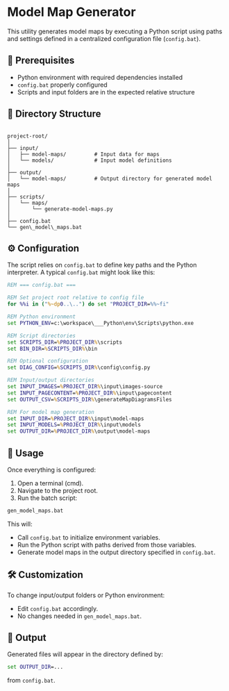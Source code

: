 
# Model Map Generator

This utility generates model maps by executing a Python script using paths and settings defined in a centralized configuration file (`config.bat`).

## 🧾 Prerequisites

- Python environment with required dependencies installed
- `config.bat` properly configured
- Scripts and input folders are in the expected relative structure

## 📁 Directory Structure

```

project-root/
│
├── input/
│   ├── model-maps/         # Input data for maps
│   └── models/             # Input model definitions
│
├── output/
│   └── model-maps/         # Output directory for generated model maps
│
├── scripts/
│   └── maps/
│       └── generate-model-maps.py
│
├── config.bat
└── gen\_model\_maps.bat

````

## ⚙️ Configuration

The script relies on `config.bat` to define key paths and the Python interpreter. A typical `config.bat` might look like this:

```bat
REM === config.bat ===

REM Set project root relative to config file
for %%i in ("%~dp0..\..") do set "PROJECT_DIR=%%~fi"

REM Python environment
set PYTHON_ENV=c:\workspace\___Python\env\Scripts\python.exe

REM Script directories
set SCRIPTS_DIR=%PROJECT_DIR%\scripts
set BIN_DIR=%SCRIPTS_DIR%\bin

REM Optional configuration
set DIAG_CONFIG=%SCRIPTS_DIR%\config\config.py

REM Input/output directories
set INPUT_IMAGES=%PROJECT_DIR%\input\images-source
set INPUT_PAGECONTENT=%PROJECT_DIR%\input\pagecontent
set OUTPUT_CSV=%SCRIPTS_DIR%\generateMapDiagramsFiles

REM For model map generation
set INPUT_DIR=%PROJECT_DIR%\input\model-maps
set INPUT_MODELS=%PROJECT_DIR%\input\models
set OUTPUT_DIR=%PROJECT_DIR%\output\model-maps
````

## 🚀 Usage

Once everything is configured:

1. Open a terminal (cmd).
2. Navigate to the project root.
3. Run the batch script:

```cmd
gen_model_maps.bat
```

This will:

* Call `config.bat` to initialize environment variables.
* Run the Python script with paths derived from those variables.
* Generate model maps in the output directory specified in `config.bat`.

## 🛠️ Customization

To change input/output folders or Python environment:

* Edit `config.bat` accordingly.
* No changes needed in `gen_model_maps.bat`.

## 🧹 Output

Generated files will appear in the directory defined by:

```bat
set OUTPUT_DIR=...
```

from `config.bat`.


